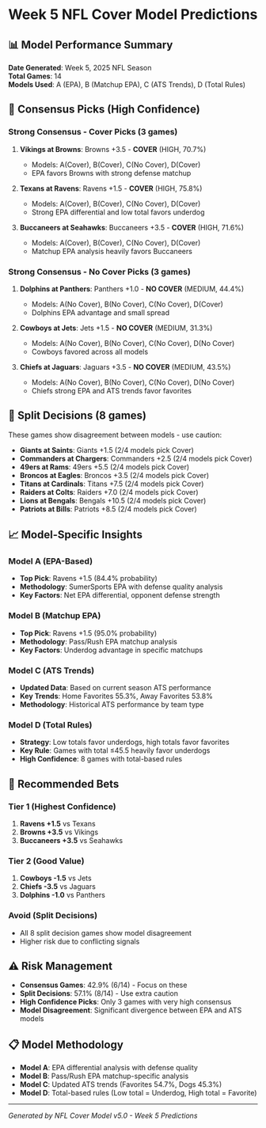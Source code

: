 # Week 5 NFL Cover Model Predictions

## 📊 Model Performance Summary

**Date Generated**: Week 5, 2025 NFL Season  
**Total Games**: 14  
**Models Used**: A (EPA), B (Matchup EPA), C (ATS Trends), D (Total Rules)

## 🎯 Consensus Picks (High Confidence)

### Strong Consensus - Cover Picks (3 games)
1. **Vikings at Browns**: Browns +3.5 - **COVER** (HIGH, 70.7%)
   - Models: A(Cover), B(Cover), C(No Cover), D(Cover)
   - EPA favors Browns with strong defense matchup

2. **Texans at Ravens**: Ravens +1.5 - **COVER** (HIGH, 75.8%)
   - Models: A(Cover), B(Cover), C(No Cover), D(Cover)
   - Strong EPA differential and low total favors underdog

3. **Buccaneers at Seahawks**: Buccaneers +3.5 - **COVER** (HIGH, 71.6%)
   - Models: A(Cover), B(Cover), C(No Cover), D(Cover)
   - Matchup EPA analysis heavily favors Buccaneers

### Strong Consensus - No Cover Picks (3 games)
1. **Dolphins at Panthers**: Panthers +1.0 - **NO COVER** (MEDIUM, 44.4%)
   - Models: A(No Cover), B(No Cover), C(No Cover), D(Cover)
   - Dolphins EPA advantage and small spread

2. **Cowboys at Jets**: Jets +1.5 - **NO COVER** (MEDIUM, 31.3%)
   - Models: A(No Cover), B(No Cover), C(No Cover), D(No Cover)
   - Cowboys favored across all models

3. **Chiefs at Jaguars**: Jaguars +3.5 - **NO COVER** (MEDIUM, 43.5%)
   - Models: A(No Cover), B(No Cover), C(No Cover), D(No Cover)
   - Chiefs strong EPA and ATS trends favor favorites

## 🤔 Split Decisions (8 games)

These games show disagreement between models - use caution:

- **Giants at Saints**: Giants +1.5 (2/4 models pick Cover)
- **Commanders at Chargers**: Commanders +2.5 (2/4 models pick Cover)
- **49ers at Rams**: 49ers +5.5 (2/4 models pick Cover)
- **Broncos at Eagles**: Broncos +3.5 (2/4 models pick Cover)
- **Titans at Cardinals**: Titans +7.5 (2/4 models pick Cover)
- **Raiders at Colts**: Raiders +7.0 (2/4 models pick Cover)
- **Lions at Bengals**: Bengals +10.5 (2/4 models pick Cover)
- **Patriots at Bills**: Patriots +8.5 (2/4 models pick Cover)

## 📈 Model-Specific Insights

### Model A (EPA-Based)
- **Top Pick**: Ravens +1.5 (84.4% probability)
- **Methodology**: SumerSports EPA with defense quality analysis
- **Key Factors**: Net EPA differential, opponent defense strength

### Model B (Matchup EPA)
- **Top Pick**: Ravens +1.5 (95.0% probability)
- **Methodology**: Pass/Rush EPA matchup analysis
- **Key Factors**: Underdog advantage in specific matchups

### Model C (ATS Trends)
- **Updated Data**: Based on current season ATS performance
- **Key Trends**: Home Favorites 55.3%, Away Favorites 53.8%
- **Methodology**: Historical ATS performance by team type

### Model D (Total Rules)
- **Strategy**: Low totals favor underdogs, high totals favor favorites
- **Key Rule**: Games with total ≤45.5 heavily favor underdogs
- **High Confidence**: 8 games with total-based rules

## 🎲 Recommended Bets

### Tier 1 (Highest Confidence)
1. **Ravens +1.5** vs Texans
2. **Browns +3.5** vs Vikings  
3. **Buccaneers +3.5** vs Seahawks

### Tier 2 (Good Value)
1. **Cowboys -1.5** vs Jets
2. **Chiefs -3.5** vs Jaguars
3. **Dolphins -1.0** vs Panthers

### Avoid (Split Decisions)
- All 8 split decision games show model disagreement
- Higher risk due to conflicting signals

## ⚠️ Risk Management

- **Consensus Games**: 42.9% (6/14) - Focus on these
- **Split Decisions**: 57.1% (8/14) - Use extra caution
- **High Confidence Picks**: Only 3 games with very high consensus
- **Model Disagreement**: Significant divergence between EPA and ATS models

## 📋 Model Methodology

- **Model A**: EPA differential analysis with defense quality
- **Model B**: Pass/Rush EPA matchup-specific analysis  
- **Model C**: Updated ATS trends (Favorites 54.7%, Dogs 45.3%)
- **Model D**: Total-based rules (Low total = Underdog, High total = Favorite)

---

*Generated by NFL Cover Model v5.0 - Week 5 Predictions*
